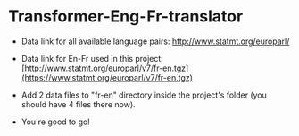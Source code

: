 # Transformer-Eng-Fr-translator
* Data link for all available language pairs: http://www.statmt.org/europarl/ 
* Data link for En-Fr used in this project: [http://www.statmt.org/europarl/v7/fr-en.tgz](https://www.statmt.org/europarl/v7/fr-en.tgz)

* Add 2 data files to "fr-en" directory inside the project's folder (you should have 4 files there now).
* You're good to go!
